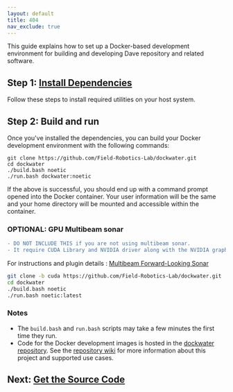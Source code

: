 ```yaml
---
layout: default
title: 404
nav_exclude: true
---
```


This guide explains how to set up a Docker-based development environment for building and developing Dave repository and related software.

## Step 1: [Install Dependencies](https://github.com/Field-Robotics-Lab/dockwater/wiki/Install-Dependencies)
Follow these steps to install required utilities on your host system.

## Step 2: Build and run
Once you've installed the dependencies, you can build your Docker development environment with the following commands:
```
git clone https://github.com/Field-Robotics-Lab/dockwater.git
cd dockwater
./build.bash noetic
./run.bash dockwater:noetic
```
If the above is successful, you should end up with a command prompt opened into the Docker container. Your user information will be the same and your home directory will be mounted and accessible within the container.

### OPTIONAL: GPU Multibeam sonar
```diff
- DO NOT INCLUDE THIS if you are not using multibeam sonar.
- It require CUDA Library and NVIDIA driver along with the NVIDIA graphics card that supports CUDA feature.
```
For instructions and plugin details : [Multibeam Forward-Looking Sonar](Multibeam-Forward-Looking-Sonar)
```bash
git clone -b cuda https://github.com/Field-Robotics-Lab/dockwater.git
cd dockwater
./build.bash noetic
./run.bash noetic:latest
```

### Notes
* The `build.bash` and `run.bash` scripts may take a few minutes the first time they run.
* Code for the Docker development images is hosted in the [dockwater repository](https://github.com/Field-Robotics-Lab/dockwater). See the [repository wiki](https://github.com/Field-Robotics-Lab/dockwater/wiki) for more information about this project and supported use cases.

## Next: [Get the Source Code](contents/installation/Clone-Dave-Repositories)